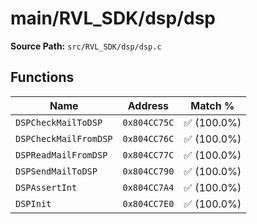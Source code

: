 # main/RVL_SDK/dsp/dsp

**Source Path:** `src/RVL_SDK/dsp/dsp.c`

## Functions

| Name | Address | Match % |
|------|---------|---------|
| `DSPCheckMailToDSP` | `0x804CC75C` | :white_check_mark: (100.0%) |
| `DSPCheckMailFromDSP` | `0x804CC76C` | :white_check_mark: (100.0%) |
| `DSPReadMailFromDSP` | `0x804CC77C` | :white_check_mark: (100.0%) |
| `DSPSendMailToDSP` | `0x804CC790` | :white_check_mark: (100.0%) |
| `DSPAssertInt` | `0x804CC7A4` | :white_check_mark: (100.0%) |
| `DSPInit` | `0x804CC7E0` | :white_check_mark: (100.0%) |